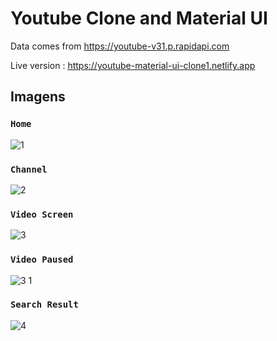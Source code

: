 # Youtube Clone and Material UI

Data comes from https://youtube-v31.p.rapidapi.com

Live version : https://youtube-material-ui-clone1.netlify.app


## Imagens

### `Home`

 ![1](https://user-images.githubusercontent.com/33373038/195519643-2395409f-af1c-43f7-b6eb-792ab7a62c6b.png)


### `Channel`
 
![2](https://user-images.githubusercontent.com/33373038/195519713-d8947bf6-2269-4e90-b8ac-bdc0cd17a936.png)


### `Video Screen`

![3](https://user-images.githubusercontent.com/33373038/195519889-d624f977-221f-44b0-a8e4-bbadba691c15.png)


### `Video Paused`
![3 1](https://user-images.githubusercontent.com/33373038/195519813-8e9a11ef-8107-425a-bd3f-63b8a631d5e3.png)

 
### `Search Result`

![4](https://user-images.githubusercontent.com/33373038/195520319-279c1b5b-a0d5-4b5b-9f40-bd6b390ea751.png)
